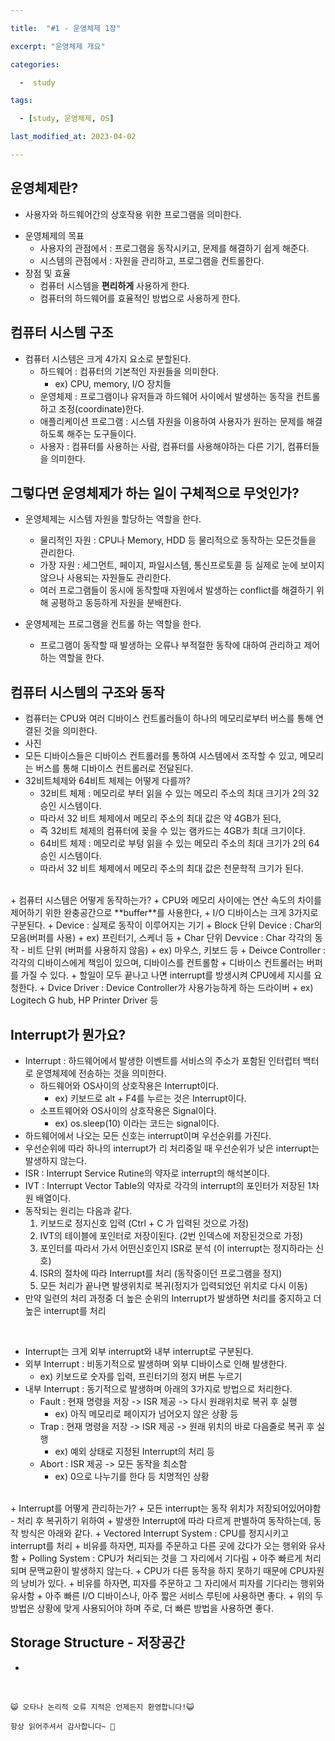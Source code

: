 ```yaml
---

title:  "#1 - 운영체제 1장" 

excerpt: "운영체제 개요"

categories:

  -  study

tags:

  - [study, 운영체제, OS]

last_modified_at: 2023-04-02

---
```


## 운영체제란?

- 사용자와 하드웨어간의 상호작용 위한 프로그램을 의미한다.
+ 운영체제의 목표
    + 사용자의 관점에서 : 프로그램을 동작시키고, 문제를 해결하기 쉽게 해준다.
    + 시스템의 관점에서 : 자원을 관리하고, 프로그램을 컨트롤한다.
+ 장점 및 효율
    + 컴퓨터 시스템을 **편리하게** 사용하게 한다.
    + 컴퓨터의 하드웨어를 효율적인 방법으로 사용하게 한다.
  
## 컴퓨터 시스템 구조

+ 컴퓨터 시스템은 크게 4가지 요소로 분할된다.
    + 하드웨어 : 컴퓨터의 기본적인 자원들을 의미한다.
        + ex) CPU, memory, I/O 장치들
    + 운영체제 : 프로그램이나 유저들과 하드웨어 사이에서 발생하는 동작을 컨트롤하고 조정(coordinate)한다.
    + 애플리케이션 프로그램 : 시스템 자원을 이용하여 사용자가 원하는 문제를 해결하도록 해주는 도구들이다.
    + 사용자 : 컴퓨터를 사용하는 사람, 컴퓨터를 사용해야하는 다른 기기, 컴퓨터들을 의미한다.

## 그렇다면 운영체제가 하는 일이 구체적으로 무엇인가?

+ 운영체제는 시스템 자원을 할당하는 역할을 한다.
    + 물리적인 자원 : CPU나 Memory, HDD 등 물리적으로 동작하는 모든것들을 관리한다.
    + 가장 자원 : 세그먼트, 페이지, 파일시스템, 통신프로토콜 등 실제로 눈에 보이지 않으나 사용되는 자원들도 관리한다.
    + 여러 프로그램들이 동시에 동작할때 자원에서 발생하는 conflict를 해결하기 위해 공평하고 동등하게 자원을 분배한다.
    
+ 운영체제는 프로그램을 컨트롤 하는 역할을 한다.
    + 프로그램이 동작할 때 발생하는 오류나 부적절한 동작에 대하여 관리하고 제어하는 역할을 한다.
    
## 컴퓨터 시스템의 구조와 동작

+ 컴퓨터는 CPU와 여러 디바이스 컨트롤러들이 하나의 메모리로부터 버스를 통해 연결된 것을 의미한다.
+ 사진
+ 모든 디바이스들은 디바이스 컨트롤러를 통하여 시스템에서 조작할 수 있고, 메모리는 버스를 통해 디바이스 컨트롤러로 전달된다.
+ 32비트체제와 64비트 체제는 어떻게 다를까?
    + 32비트 체제 : 메모리로 부터 읽을 수 있는 메모리 주소의 최대 크기가 2의 32승인 시스템이다.
    + 따라서 32 비트 체제에서 메모리 주소의 최대 값은 약 4GB가 된다,
    + 즉 32비트 체제의 컴퓨터에 꽂을 수 있는 램카드는 4GB가 최대 크기이다.
    + 64비트 체제 : 메모리로 부텅 읽을 수 있는 메모리 주소의 최대 크기가 2의 64승인 시스템이다.
    + 따라서 32 비트 체제에서 메모리 주소의 최대 값은 천문학적 크기가 된다.
<br>
+ 컴퓨터 시스템은 어떻게 동작하는가?
+ CPU와 메모리 사이에는 연산 속도의 차이를 제어하기 위한 완충공간으로 **buffer**를 사용한다,
+ I/O 디바이스는 크게 3가지로 구분된다.
    + Device : 실제로 동작이 이루어지는 기기
        + Block 단위 Device : Char의 모음(버퍼를 사용)
        + ex) 프린터기, 스케너 등
        + Char 단위 Devvice : Char 각각의 동작 - 비트 단위 (버퍼를 사용하지 않음)
        + ex) 마우스, 키보드 등
    + Deivce Controller : 각각의 디바이스에게 책임이 있으며, 디바이스를 컨트롤함
        + 디바이스 컨트롤러는 버퍼를 가질 수 있다.
        + 할일이 모두 끝나고 나면 interrupt를 방생시켜 CPU에세 지시를 요청한다.
    + Dvice Driver : Device Controller가 사용가능하게 하는 드라이버
        + ex) Logitech G hub, HP Printer Driver 등

## Interrupt가 뭔가요?

+ Interrupt : 하드웨어에서 발생한 이벤트를 서비스의 주소가 포함된 인터럽터 백터로 운영체제에 전송하는 것을 의미한다.
    + 하드웨어와 OS사이의 상호작용은 Interrupt이다.
        + ex) 키보드로 alt + F4를 누르는 것은 Interrupt이다.
    + 소프트웨어와 OS사이의 상호작용은 Signal이다. 
        + ex) os.sleep(10) 이라는 코드는 signal이다.
+ 하드웨어에서 나오는 모든 신호는 interrupt이며 우선순위를 가진다.
+ 우선순위에 따라 하나의 interrupt가 리 처리중일 때 우선순위가 낮은 interrupt는 발생하지 않는다.
+ ISR : Interrupt Service Rutine의 약자로 interrupt의 해석본이다.
+ IVT : Interrupt Vector Table의 약자로 각각의 interrupt의 포인터가 저장된 1차원 배열이다.
+ 동작되는 원리는 다음과 같다.
    1. 키보드로 정지신호 입력 (Ctrl + C 가 입력된 것으로 가정)
    2. IVT의 테이블에 포인터로 저장이된다. (2번 인덱스에 저장된것으로 가정)
    3. 포인터를 따라서 가서 어떤신호인지 ISR로 분석 (이 interrupt는 정지하라는 신호)
    4. ISR의 절차에 따라 Interrupt를 처리 (동작중이던 프로그램을 정지)
    5. 모든 처리가 끝나면 발생위치로 복귀(정지가 입력되었던 위치로 다시 이동)
+ 만약 일련의 처리 과정중 더 높은 순위의 Interrupt가 발생하면 처리를 중지하고 더 높은 interrupt를 처리  

<br>

+ Interrupt는 크게 외부 interrupt와 내부 interrupt로 구분된다.
+ 외부 Interrupt : 비동기적으로 발생하며 외부 디바이스로 인해 발생한다.
    + ex) 키보드로 숫자를 입력, 프린터기의 정지 버튼 누르기
+ 내부 Interrupt : 동기적으로 발생하며 아래의 3가지로 방법으로 처리한다.
    + Fault : 현재 명령을 저장 -> ISR 제공 -> 다시 원래위치로 복귀 후 실행
        + ex) 아직 메모리로 페이지가 넘어오지 않은 상황 등
    + Trap : 현재 명령을 저장 -> ISR 제공 -> 원래 위치의 바로 다음줄로 복귀 후 실행
        + ex) 예외 상태로 지정된 Interrupt의 처리 등
    + Abort : ISR 제공 -> 모든 동작을 최소함
        + ex) 0으로 나누기를 한다 등 치명적인 상황
<br>
+ Interrupt를 어떻게 관리하는가?
+ 모든 interrupt는 동작 위치가 저장되어있어야함 - 처리 후 복귀하기 위하여
+ 발생한 Interrupt에 따라 다르게 판별하여 동작하는데, 동작 방식은 아래와 같다.
    + Vectored Interrupt System : CPU를 정지시키고 interrupt를 처리
        + 비유를 하자면, 피자를 주문하고 다른 곳에 갔다가 오는 행위와 유사함
    + Polling System : CPU가 처리되는 것을 그 자리에서 기다림
        + 아주 빠르게 처리되며 문맥교환이 발생하지 않는다.
        + CPU가 다른 동작을 하지 못하기 때문에 CPU자원의 낭비가 있다.
        + 비유를 하자면, 피자를 주문하고 그 자리에서 피자를 기다리는 행위와 유사함
        + 아주 빠른 I/O 디바이스나, 아주 짧은 서비스 루틴에 사용하면 좋다.
    + 위의 두 방법은 상황에 맞게 사용되어야 하며 주로, 더 빠른 방법을 사용하면 좋다. 

## Storage Structure - 저장공간

+ 




<br>

    😺 오타나 논리적 오류 지적은 언제든지 환영합니다!😺   

    항상 읽어주셔서 감사합니다~ 🙏
